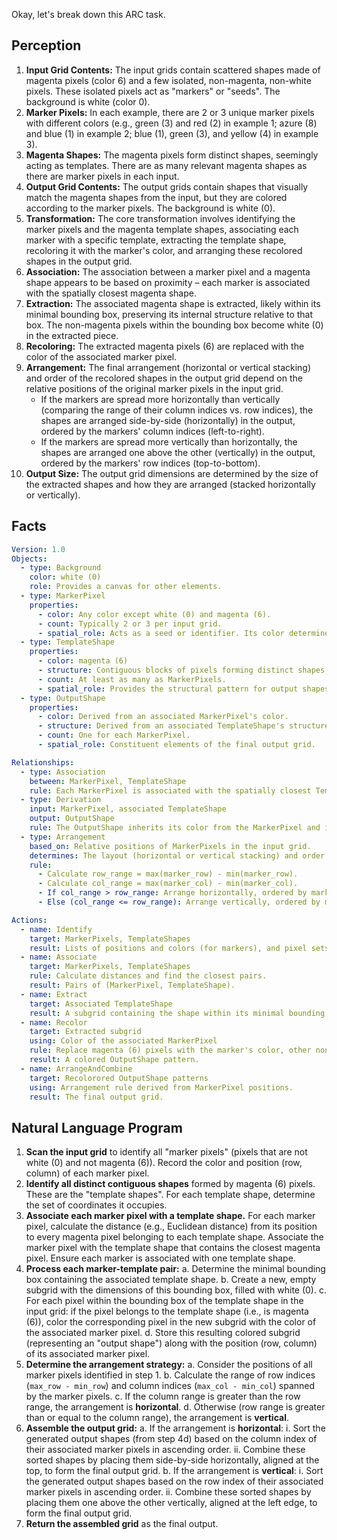Okay, let's break down this ARC task.

## Perception

1.  **Input Grid Contents:** The input grids contain scattered shapes made of magenta pixels (color 6) and a few isolated, non-magenta, non-white pixels. These isolated pixels act as "markers" or "seeds". The background is white (color 0).
2.  **Marker Pixels:** In each example, there are 2 or 3 unique marker pixels with different colors (e.g., green (3) and red (2) in example 1; azure (8) and blue (1) in example 2; blue (1), green (3), and yellow (4) in example 3).
3.  **Magenta Shapes:** The magenta pixels form distinct shapes, seemingly acting as templates. There are as many relevant magenta shapes as there are marker pixels in each input.
4.  **Output Grid Contents:** The output grids contain shapes that visually match the magenta shapes from the input, but they are colored according to the marker pixels. The background is white (0).
5.  **Transformation:** The core transformation involves identifying the marker pixels and the magenta template shapes, associating each marker with a specific template, extracting the template shape, recoloring it with the marker's color, and arranging these recolored shapes in the output grid.
6.  **Association:** The association between a marker pixel and a magenta shape appears to be based on proximity – each marker is associated with the spatially closest magenta shape.
7.  **Extraction:** The associated magenta shape is extracted, likely within its minimal bounding box, preserving its internal structure relative to that box. The non-magenta pixels within the bounding box become white (0) in the extracted piece.
8.  **Recoloring:** The extracted magenta pixels (6) are replaced with the color of the associated marker pixel.
9.  **Arrangement:** The final arrangement (horizontal or vertical stacking) and order of the recolored shapes in the output grid depend on the relative positions of the original marker pixels in the input grid.
    *   If the markers are spread more horizontally than vertically (comparing the range of their column indices vs. row indices), the shapes are arranged side-by-side (horizontally) in the output, ordered by the markers' column indices (left-to-right).
    *   If the markers are spread more vertically than horizontally, the shapes are arranged one above the other (vertically) in the output, ordered by the markers' row indices (top-to-bottom).
10. **Output Size:** The output grid dimensions are determined by the size of the extracted shapes and how they are arranged (stacked horizontally or vertically).

## Facts


```yaml
Version: 1.0
Objects:
  - type: Background
    color: white (0)
    role: Provides a canvas for other elements.
  - type: MarkerPixel
    properties:
      - color: Any color except white (0) and magenta (6).
      - count: Typically 2 or 3 per input grid.
      - spatial_role: Acts as a seed or identifier. Its color determines the output color, and its position influences association and final arrangement.
  - type: TemplateShape
    properties:
      - color: magenta (6)
      - structure: Contiguous blocks of pixels forming distinct shapes.
      - count: At least as many as MarkerPixels.
      - spatial_role: Provides the structural pattern for output shapes.
  - type: OutputShape
    properties:
      - color: Derived from an associated MarkerPixel's color.
      - structure: Derived from an associated TemplateShape's structure.
      - count: One for each MarkerPixel.
      - spatial_role: Constituent elements of the final output grid.

Relationships:
  - type: Association
    between: MarkerPixel, TemplateShape
    rule: Each MarkerPixel is associated with the spatially closest TemplateShape (e.g., based on minimum distance).
  - type: Derivation
    input: MarkerPixel, associated TemplateShape
    output: OutputShape
    rule: The OutputShape inherits its color from the MarkerPixel and its structure (within its bounding box) from the TemplateShape. Magenta pixels from the template become the marker's color; other pixels become white.
  - type: Arrangement
    based_on: Relative positions of MarkerPixels in the input grid.
    determines: The layout (horizontal or vertical stacking) and order of OutputShapes in the final output grid.
    rule:
      - Calculate row_range = max(marker_row) - min(marker_row).
      - Calculate col_range = max(marker_col) - min(marker_col).
      - If col_range > row_range: Arrange horizontally, ordered by marker column index.
      - Else (col_range <= row_range): Arrange vertically, ordered by marker row index.

Actions:
  - name: Identify
    target: MarkerPixels, TemplateShapes
    result: Lists of positions and colors (for markers), and pixel sets (for shapes).
  - name: Associate
    target: MarkerPixels, TemplateShapes
    rule: Calculate distances and find the closest pairs.
    result: Pairs of (MarkerPixel, TemplateShape).
  - name: Extract
    target: Associated TemplateShape
    result: A subgrid containing the shape within its minimal bounding box.
  - name: Recolor
    target: Extracted subgrid
    using: Color of the associated MarkerPixel
    rule: Replace magenta (6) pixels with the marker's color, other non-background pixels potentially become background (0).
    result: A colored OutputShape pattern.
  - name: ArrangeAndCombine
    target: Recolorored OutputShape patterns
    using: Arrangement rule derived from MarkerPixel positions.
    result: The final output grid.
```


## Natural Language Program

1.  **Scan the input grid** to identify all "marker pixels" (pixels that are not white (0) and not magenta (6)). Record the color and position (row, column) of each marker pixel.
2.  **Identify all distinct contiguous shapes** formed by magenta (6) pixels. These are the "template shapes". For each template shape, determine the set of coordinates it occupies.
3.  **Associate each marker pixel with a template shape.** For each marker pixel, calculate the distance (e.g., Euclidean distance) from its position to every magenta pixel belonging to each template shape. Associate the marker pixel with the template shape that contains the closest magenta pixel. Ensure each marker is associated with one template shape.
4.  **Process each marker-template pair:**
    a.  Determine the minimal bounding box containing the associated template shape.
    b.  Create a new, empty subgrid with the dimensions of this bounding box, filled with white (0).
    c.  For each pixel within the bounding box of the template shape in the input grid: if the pixel belongs to the template shape (i.e., is magenta (6)), color the corresponding pixel in the new subgrid with the color of the associated marker pixel.
    d.  Store this resulting colored subgrid (representing an "output shape") along with the position (row, column) of its associated marker pixel.
5.  **Determine the arrangement strategy:**
    a.  Consider the positions of all marker pixels identified in step 1.
    b.  Calculate the range of row indices (`max_row - min_row`) and column indices (`max_col - min_col`) spanned by the marker pixels.
    c.  If the column range is greater than the row range, the arrangement is **horizontal**.
    d.  Otherwise (row range is greater than or equal to the column range), the arrangement is **vertical**.
6.  **Assemble the output grid:**
    a.  If the arrangement is **horizontal**:
        i.  Sort the generated output shapes (from step 4d) based on the column index of their associated marker pixels in ascending order.
        ii. Combine these sorted shapes by placing them side-by-side horizontally, aligned at the top, to form the final output grid.
    b.  If the arrangement is **vertical**:
        i.  Sort the generated output shapes based on the row index of their associated marker pixels in ascending order.
        ii. Combine these sorted shapes by placing them one above the other vertically, aligned at the left edge, to form the final output grid.
7.  **Return the assembled grid** as the final output.
